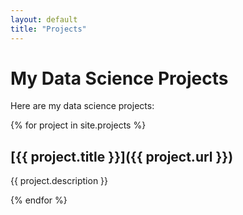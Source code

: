 ```yaml
---
layout: default
title: "Projects"
---
```


# My Data Science Projects

Here are my data science projects:

{% for project in site.projects %}
## [{{ project.title }}]({{ project.url }})
{{ project.description }}

{% endfor %}

